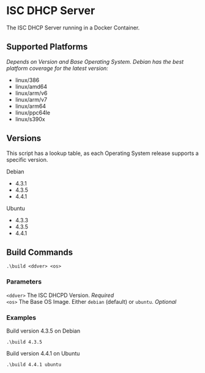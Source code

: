 # ISC DHCP Server
The ISC DHCP Server running in a Docker Container.

## Supported Platforms
_Depends on Version and Base Operating System. Debian has the best platform coverage for the latest version:_

* linux/386
* linux/amd64
* linux/arm/v6
* linux/arm/v7
* linux/arm64
* linux/ppc64le
* linux/s390x

## Versions
This script has a lookup table, as each Operating System release supports a specific version.

Debian
* 4.3.1
* 4.3.5
* 4.4.1

Ubuntu
* 4.3.3
* 4.3.5
* 4.4.1

## Build Commands
```
.\build <ddver> <os>
```

### Parameters
`<ddver>` The ISC DHCPD Version. _Required_  
`<os>` The Base OS Image. Either `debian` (default) or `ubuntu`. _Optional_

### Examples
Build version 4.3.5 on Debian
```
.\build 4.3.5
```

Build version 4.4.1 on Ubuntu
```
.\build 4.4.1 ubuntu
```